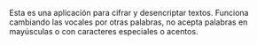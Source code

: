 Esta es una aplicación para cifrar y desencriptar textos. Funciona cambiando las vocales por otras palabras, no acepta palabras en mayúsculas o con caracteres especiales o acentos.
